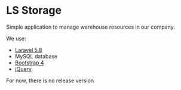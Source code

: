 # LS Storage

Simple application to manage warehouse resources in our company.

We use:
- [Laravel 5.8](https://laravel.com/docs/5.8)
- MySQL database
- [Bootstrap 4](https://getbootstrap.com/)
- [jQuery](https://jquery.com/)

For now, there is no release version
